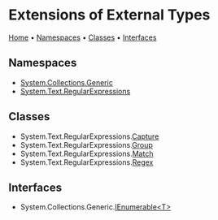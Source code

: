# Extensions of External Types

[Home](README.md) &#x2022; [Namespaces](#namespaces) &#x2022; [Classes](#classes) &#x2022; [Interfaces](#interfaces)

## Namespaces

* [System.Collections.Generic](https://docs.microsoft.com/en-us/dotnet/api/system.collections.generic)
* [System.Text.RegularExpressions](https://docs.microsoft.com/en-us/dotnet/api/system.text.regularexpressions)

## Classes

* System\.Text\.RegularExpressions\.[Capture](System/Text/RegularExpressions/Capture/README.md)
* System\.Text\.RegularExpressions\.[Group](System/Text/RegularExpressions/Group/README.md)
* System\.Text\.RegularExpressions\.[Match](System/Text/RegularExpressions/Match/README.md)
* System\.Text\.RegularExpressions\.[Regex](System/Text/RegularExpressions/Regex/README.md)

## Interfaces

* System\.Collections\.Generic\.[IEnumerable\<T>](System/Collections/Generic/IEnumerable-1/README.md)
